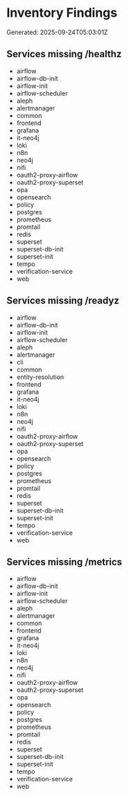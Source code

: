 # Inventory Findings

Generated: 2025-09-24T05:03:01Z

## Services missing /healthz

- airflow
- airflow-db-init
- airflow-init
- airflow-scheduler
- aleph
- alertmanager
- common
- frontend
- grafana
- it-neo4j
- loki
- n8n
- neo4j
- nifi
- oauth2-proxy-airflow
- oauth2-proxy-superset
- opa
- opensearch
- policy
- postgres
- prometheus
- promtail
- redis
- superset
- superset-db-init
- superset-init
- tempo
- verification-service
- web

## Services missing /readyz

- airflow
- airflow-db-init
- airflow-init
- airflow-scheduler
- aleph
- alertmanager
- cli
- common
- entity-resolution
- frontend
- grafana
- it-neo4j
- loki
- n8n
- neo4j
- nifi
- oauth2-proxy-airflow
- oauth2-proxy-superset
- opa
- opensearch
- policy
- postgres
- prometheus
- promtail
- redis
- superset
- superset-db-init
- superset-init
- tempo
- verification-service
- web

## Services missing /metrics

- airflow
- airflow-db-init
- airflow-init
- airflow-scheduler
- aleph
- alertmanager
- common
- frontend
- grafana
- it-neo4j
- loki
- n8n
- neo4j
- nifi
- oauth2-proxy-airflow
- oauth2-proxy-superset
- opa
- opensearch
- policy
- postgres
- prometheus
- promtail
- redis
- superset
- superset-db-init
- superset-init
- tempo
- verification-service
- web

